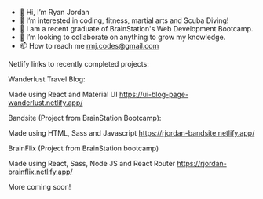 - 👋 Hi, I’m Ryan Jordan 
- 👀 I’m interested in coding, fitness, martial arts and Scuba Diving!
- 🌱 I am a recent graduate of BrainStation's Web Development Bootcamp.
- 💞️ I’m looking to collaborate on anything to grow my knowledge.
- 📫 How to reach me rmj.codes@gmail.com

Netlify links to recently completed projects:

Wanderlust Travel Blog:

Made using React and Material UI
https://ui-blog-page-wanderlust.netlify.app/

Bandsite (Project from BrainStation Bootcamp):

Made using HTML, Sass and Javascript
https://rjordan-bandsite.netlify.app/

BrainFlix (Project from BrainStation bootcamp)

Made using React, Sass, Node JS and React Router
https://rjordan-brainflix.netlify.app/

More coming soon!


<!---
rm-jordan/rm-jordan is a ✨ special ✨ repository because its `README.md` (this file) appears on your GitHub profile.
You can click the Preview link to take a look at your changes.
--->
